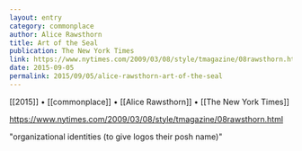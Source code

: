 ```yaml
---
layout: entry
category: commonplace
author: Alice Rawsthorn
title: Art of the Seal
publication: The New York Times
link: https://www.nytimes.com/2009/03/08/style/tmagazine/08rawsthorn.html
date: 2015-09-05
permalink: 2015/09/05/alice-rawsthorn-art-of-the-seal
---
```


[[2015]] • [[commonplace]] • [[Alice Rawsthorn]] • [[The New York Times]]

https://www.nytimes.com/2009/03/08/style/tmagazine/08rawsthorn.html

"organizational identities (to give logos their posh name)"
